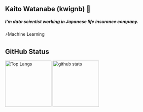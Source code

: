 ## Kaito Watanabe (kwignb) 👋
<p class="SNS">
                    <a href="https://twitter.com/sysc_kt"  target="_Blank" class="twitter"><i class="fab fa-twitter-square fa-2x"></i></a>
                    <a href="https://www.linkedin.com/in/kaito-watanabe-32a507141/?trk=uno-choose-ge-no-intent&dl=no"  target="_Blank" class="linkedin"><i class="fab fa-linkedin fa-2x"></i></a>
                    <a href="https://github.com/kwignb"  target="_Blank" class="github"><i class="fab fa-github-square fa-2x"></i></a>       
                </p>


##### I'm data scientist working in Japanese life insurance company.

⚡Machine Learning


## GitHub Status
<p align="left"> 
	<img alt="Top Langs" height="150px" src="https://github-readme-stats.vercel.app/api/top-langs/?username=kwignb&layout=compact&show_icons=true&theme=onedark" />
	<img alt="github stats" height="150px" src="https://github-readme-stats.vercel.app/api?username=kwignb&show_icons=true&theme=onedark" />
</p>



<!--
**kwignb/kwignb** is a ✨ _special_ ✨ repository because its `README.md` (this file) appears on your GitHub profile.

Here are some ideas to get you started:

- 🔭 I’m currently working on ...
- 🌱 I’m currently learning ...
- 👯 I’m looking to collaborate on ...
- 🤔 I’m looking for help with ...
- 💬 Ask me about ...
- 📫 How to reach me: ...
- 😄 Pronouns: ...
- ⚡ Fun fact: ...
-->
